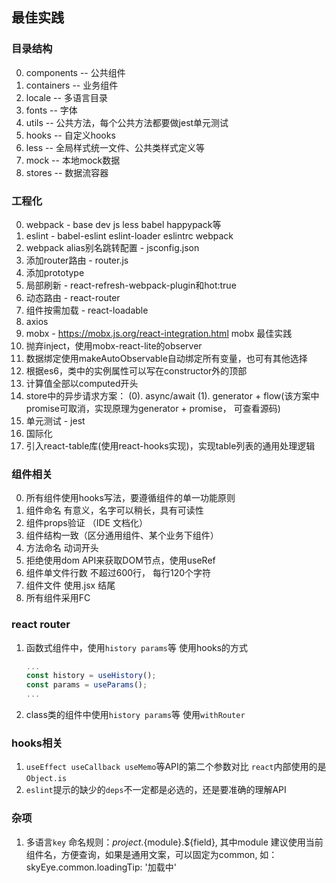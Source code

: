 ## 最佳实践

### 目录结构
0. components -- 公共组件
1. containers -- 业务组件
2. locale -- 多语言目录
3. fonts -- 字体
5. utils -- 公共方法，每个公共方法都要做jest单元测试
6. hooks -- 自定义hooks
7. less -- 全局样式统一文件、公共类样式定义等
8. mock -- 本地mock数据
9. stores -- 数据流容器

### 工程化
0. webpack - base dev js less babel happypack等
1. eslint - babel-eslint eslint-loader eslintrc webpack
2. webpack alias别名跳转配置 - jsconfig.json
3. 添加router路由 - router.js
4. 添加prototype
5. 局部刷新 - react-refresh-webpack-plugin和hot:true
6. 动态路由 - react-router
7. 组件按需加载 - react-loadable
8. axios
9. mobx - https://mobx.js.org/react-integration.html mobx 最佳实践
  0. 抛弃inject，使用mobx-react-lite的observer
  1. 数据绑定使用makeAutoObservable自动绑定所有变量，也可有其他选择
  2. 根据es6，类中的实例属性可以写在constructor外的顶部
  3. 计算值全部以computed开头
  4. store中的异步请求方案：
    (0). async/await
    (1). generator + flow(该方案中promise可取消，实现原理为generator + promise， 可查看源码)
10. 单元测试 - jest
11. 国际化
12. 引入react-table库(使用react-hooks实现)，实现table列表的通用处理逻辑



### 组件相关
0. 所有组件使用hooks写法，要遵循组件的单一功能原则
1. 组件命名 有意义，名字可以稍长，具有可读性
2. 组件props验证 （IDE 文档化）
3. 组件结构一致（区分通用组件、某个业务下组件）
5. 方法命名 动词开头
6. 拒绝使用dom API来获取DOM节点，使用useRef
8. 组件单文件行数 不超过600行， 每行120个字符
9. 组件文件 使用.jsx 结尾
10. 所有组件采用FC

### react router
1. 函数式组件中，使用`history params`等 使用hooks的方式
    ```jsx
    ...
    const history = useHistory();
    const params = useParams();
    ...
    ```
2. class类的组件中使用`history params`等 使用`withRouter`

### hooks相关
1. `useEffect useCallback useMemo`等API的第二个参数对比 `react`内部使用的是`Object.is`
2. `eslint`提示的缺少的`deps`不一定都是必选的，还是要准确的理解API


### 杂项
1. 多语言`key` 命名规则：${project}.${module}.${field}, 
其中module 建议使用当前组件名，方便查询，如果是通用文案，可以固定为common, 如：
skyEye.common.loadingTip: '加载中'
